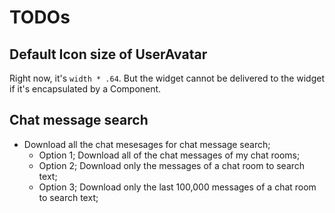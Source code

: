# TODOs


## Default Icon size of UserAvatar

Right now, it's `width * .64`. But the widget cannot be delivered to the widget if it's encapsulated by a Component.



## Chat message search

- Download all the chat mesesages for chat message search;
  - Option 1; Download all of the chat messages of my chat rooms;
  - Option 2; Download only the messages of a chat room to search text;
  - Option 3; Download only the last 100,000 messages of a chat room to search text;


